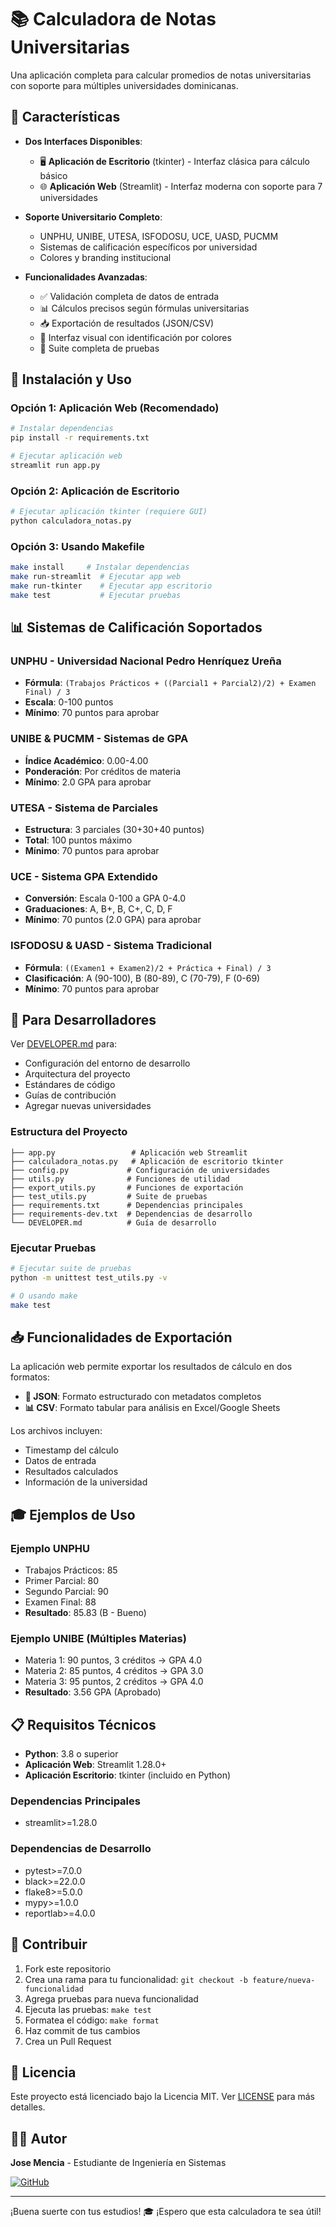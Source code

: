 # 📚 Calculadora de Notas Universitarias

Una aplicación completa para calcular promedios de notas universitarias con soporte para múltiples universidades dominicanas.

## 🎯 Características

- **Dos Interfaces Disponibles**:
  - 🖥️ **Aplicación de Escritorio** (tkinter) - Interfaz clásica para cálculo básico
  - 🌐 **Aplicación Web** (Streamlit) - Interfaz moderna con soporte para 7 universidades

- **Soporte Universitario Completo**:
  - UNPHU, UNIBE, UTESA, ISFODOSU, UCE, UASD, PUCMM
  - Sistemas de calificación específicos por universidad
  - Colores y branding institucional

- **Funcionalidades Avanzadas**:
  - ✅ Validación completa de datos de entrada
  - 📊 Cálculos precisos según fórmulas universitarias
  - 📥 Exportación de resultados (JSON/CSV)
  - 🎨 Interfaz visual con identificación por colores
  - 🧪 Suite completa de pruebas

## 🚀 Instalación y Uso

### Opción 1: Aplicación Web (Recomendado)

```bash
# Instalar dependencias
pip install -r requirements.txt

# Ejecutar aplicación web
streamlit run app.py
```

### Opción 2: Aplicación de Escritorio

```bash
# Ejecutar aplicación tkinter (requiere GUI)
python calculadora_notas.py
```

### Opción 3: Usando Makefile

```bash
make install     # Instalar dependencias
make run-streamlit  # Ejecutar app web
make run-tkinter    # Ejecutar app escritorio
make test           # Ejecutar pruebas
```

## 📊 Sistemas de Calificación Soportados

### UNPHU - Universidad Nacional Pedro Henríquez Ureña
- **Fórmula**: `(Trabajos Prácticos + ((Parcial1 + Parcial2)/2) + Examen Final) / 3`
- **Escala**: 0-100 puntos
- **Mínimo**: 70 puntos para aprobar

### UNIBE & PUCMM - Sistemas de GPA
- **Índice Académico**: 0.00-4.00
- **Ponderación**: Por créditos de materia
- **Mínimo**: 2.0 GPA para aprobar

### UTESA - Sistema de Parciales
- **Estructura**: 3 parciales (30+30+40 puntos)
- **Total**: 100 puntos máximo
- **Mínimo**: 70 puntos para aprobar

### UCE - Sistema GPA Extendido
- **Conversión**: Escala 0-100 a GPA 0-4.0
- **Graduaciones**: A, B+, B, C+, C, D, F
- **Mínimo**: 70 puntos (2.0 GPA) para aprobar

### ISFODOSU & UASD - Sistema Tradicional
- **Fórmula**: `((Examen1 + Examen2)/2 + Práctica + Final) / 3`
- **Clasificación**: A (90-100), B (80-89), C (70-79), F (0-69)
- **Mínimo**: 70 puntos para aprobar

## 🔧 Para Desarrolladores

Ver [DEVELOPER.md](DEVELOPER.md) para:
- Configuración del entorno de desarrollo
- Arquitectura del proyecto
- Estándares de código
- Guías de contribución
- Agregar nuevas universidades

### Estructura del Proyecto

```
├── app.py                 # Aplicación web Streamlit
├── calculadora_notas.py   # Aplicación de escritorio tkinter
├── config.py             # Configuración de universidades  
├── utils.py              # Funciones de utilidad
├── export_utils.py       # Funciones de exportación
├── test_utils.py         # Suite de pruebas
├── requirements.txt      # Dependencias principales
├── requirements-dev.txt  # Dependencias de desarrollo
└── DEVELOPER.md          # Guía de desarrollo
```

### Ejecutar Pruebas

```bash
# Ejecutar suite de pruebas
python -m unittest test_utils.py -v

# O usando make
make test
```

## 📥 Funcionalidades de Exportación

La aplicación web permite exportar los resultados de cálculo en dos formatos:

- **📄 JSON**: Formato estructurado con metadatos completos
- **📊 CSV**: Formato tabular para análisis en Excel/Google Sheets

Los archivos incluyen:
- Timestamp del cálculo
- Datos de entrada
- Resultados calculados
- Información de la universidad

## 🎓 Ejemplos de Uso

### Ejemplo UNPHU
- Trabajos Prácticos: 85
- Primer Parcial: 80
- Segundo Parcial: 90
- Examen Final: 88
- **Resultado**: 85.83 (B - Bueno)

### Ejemplo UNIBE (Múltiples Materias)
- Materia 1: 90 puntos, 3 créditos → GPA 4.0
- Materia 2: 85 puntos, 4 créditos → GPA 3.0  
- Materia 3: 95 puntos, 2 créditos → GPA 4.0
- **Resultado**: 3.56 GPA (Aprobado)

## 📋 Requisitos Técnicos

- **Python**: 3.8 o superior
- **Aplicación Web**: Streamlit 1.28.0+
- **Aplicación Escritorio**: tkinter (incluido en Python)

### Dependencias Principales
- streamlit>=1.28.0

### Dependencias de Desarrollo  
- pytest>=7.0.0
- black>=22.0.0
- flake8>=5.0.0
- mypy>=1.0.0
- reportlab>=4.0.0

## 🤝 Contribuir

1. Fork este repositorio
2. Crea una rama para tu funcionalidad: `git checkout -b feature/nueva-funcionalidad`
3. Agrega pruebas para nueva funcionalidad
4. Ejecuta las pruebas: `make test`
5. Formatea el código: `make format`  
6. Haz commit de tus cambios
7. Crea un Pull Request

## 📄 Licencia

Este proyecto está licenciado bajo la Licencia MIT. Ver [LICENSE](LICENSE) para más detalles.

## 👨‍💻 Autor

**Jose Mencia** - Estudiante de Ingeniería en Sistemas

[![GitHub](https://img.shields.io/badge/GitHub-100000?style=for-the-badge&logo=github&logoColor=white)](https://github.com/Josemcboss)

---

¡Buena suerte con tus estudios! 🎓 ¡Espero que esta calculadora te sea útil!
